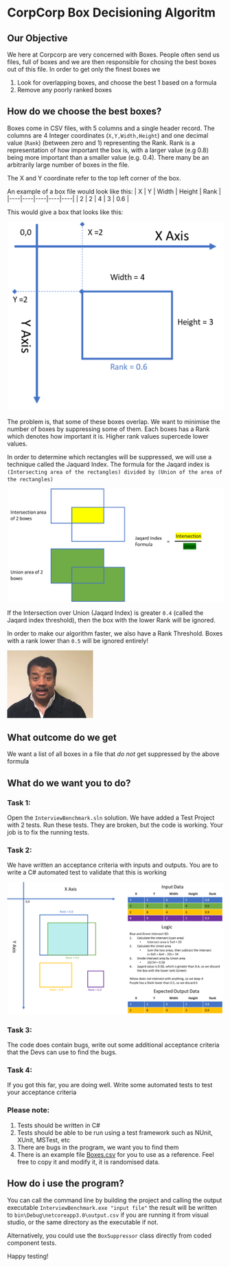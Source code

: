 # CorpCorp Box Decisioning Algoritm
## Our Objective
We here at Corpcorp are very concerned with Boxes. People often send us files, full of boxes and we are then responsible for chosing the best boxes out of this file. In order to get only the finest boxes we
1. Look for overlapping boxes, and choose the best 1 based on a formula
2. Remove any poorly ranked boxes

## How do we choose the best boxes? 
Boxes come in CSV files, with 5 columns and a single header record. The columns are 4 Integer coordinates (`X,Y,Width,Height`) and one decimal value (`Rank`) (between zero and 1) representing the Rank. Rank is a representation of how important the box is, with a larger value (e.g 0.8) being more important than a smaller value (e.g. 0.4). There many be an arbitrarily large number of boxes in the file.

The X and Y coordinate refer to the top left corner of the box.

An example of a box file would look like this:
| X | Y | Width | Height | Rank |
|----|----|----|----|----|
| 2 | 2 | 4 | 3 | 0.6 |

This would give a box that looks like this:


<img src="./Images/box-example.png" width="600px"/>

The problem is, that some of these boxes overlap.
We want to minimise the number of boxes by suppressing some of them. 
Each boxes has a Rank which denotes how important it is. 
Higher rank values supercede lower values.

In order to determine which rectangles will be suppressed, we will use a technique called the Jaquard Index.
The formula for the Jaqard index is `(Intersecting area of the rectangles) divided by (Union of the area of the rectangles)`

<img src="./Images/jaqard.png" width="600px" />

If the Intersection over Union (Jaqard Index) is greater `0.4` (called the Jaqard index threshold), then the box with the lower Rank will be ignored.

In order to make our algorithm faster, we also have a Rank Threshold. Boxes with a rank lower than `0.5` will be ignored entirely! 

<img src="./Images/poof.gif" width="200px"/>

## What outcome do we get
We want a list of all boxes in a file that *do not* get suppressed by the above formula

## What do we want you to do?

### Task 1:
Open the `InterviewBenchmark.sln` solution. We have added a Test Project with 2 tests. Run these tests. They are broken, but the code is working. Your job is to fix the running tests.

### Task 2:
We have written an acceptance criteria with inputs and outputs. You are to write a C# automated test to validate that this is working

![](./Images/acceptance.png)

### Task 3:
The code does contain bugs, write out some additional acceptance criteria that the Devs can use to find the bugs.

### Task 4:
If you got this far, you are doing well. Write some automated tests to test your acceptance criteria


### Please note:
1. Tests should be written in C#
2. Tests should be able to be run using a test framework such as NUnit, XUnit, MSTest, etc
3. There are bugs in the program, we want you to find them
4. There is an example file [Boxes.csv](./Code/InterviewBenchmark/boxes.csv) for you to use as a reference. Feel free to copy it and modify it, it is randomised data.

## How do i use the program?

You can call the command line by building the project and calling the output executable `InterviewBenchmark.exe "input file"`
the result will be written to `bin\Debug\netcoreapp3.0\output.csv` if you are running it from visual studio, or the same directory as the executable if not.

Alternatively, you could use the `BoxSuppressor` class directly from coded component tests.

Happy testing!
